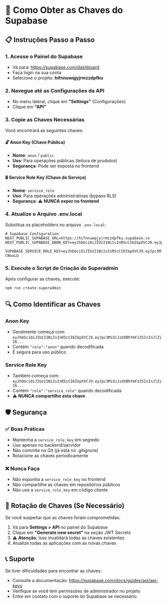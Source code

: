 # 🔑 Como Obter as Chaves do Supabase

## 📋 Instruções Passo a Passo

### 1. Acesse o Painel do Supabase
- Vá para: https://supabase.com/dashboard
- Faça login na sua conta
- Selecione o projeto: **hifnnuwqjyjrmzzdpfku**

### 2. Navegue até as Configurações da API
- No menu lateral, clique em **"Settings"** (Configurações)
- Clique em **"API"**

### 3. Copie as Chaves Necessárias
Você encontrará as seguintes chaves:

#### 🔓 Anon Key (Chave Pública)
- **Nome**: `anon` / `public`
- **Uso**: Para operações públicas (leitura de produtos)
- **Segurança**: Pode ser exposta no frontend

#### 🔒 Service Role Key (Chave de Serviço)
- **Nome**: `service_role`
- **Uso**: Para operações administrativas (bypass RLS)
- **Segurança**: ⚠️ **NUNCA expor no frontend**

### 4. Atualize o Arquivo .env.local
Substitua os placeholders no arquivo `.env.local`:

```env
# Supabase Configuration
NEXT_PUBLIC_SUPABASE_URL=https://hifnnuwqjyjrmzzdpfku.supabase.co
NEXT_PUBLIC_SUPABASE_ANON_KEY=eyJhbGciOiJIUzI1NiIsInR5cCI6IkpXVCJ9.eyJpc3MiOiJzdXBhYmFzZSIsInJlZiI6ImhpZm5udXdxanlqcm16emRwZmt1Iiwicm9sZSI6ImFub24iLCJpYXQiOjE3NTU1NDYyOTAsImV4cCI6MjA3MTEyMjI5MH0.CvjuNaOEt0gEDfuqnIpWxfZ2f8iAqa7CqWbKeGxmKpc

SUPABASE_SERVICE_ROLE_KEY=eyJhbGciOiJIUzI1NiIsInR5cCI6IkpXVCJ9.eyJpc3MiOiJzdXBhYmFzZSIsInJlZiI6ImhpZm5udXdxanlqcm16emRwZmt1Iiwicm9sZSI6InNlcnZpY2Vfcm9sZSIsImlhdCI6MTc1NTU0NjI5MCwiZXhwIjoyMDcxMTIyMjkwfQ.culbJtzkRO2_FfVWZgmsGUsGalme1oGa0zce-CNoaLQ
```

### 5. Execute o Script de Criação do Superadmin
Após configurar as chaves, execute:

```bash
npm run create-superadmin
```

## 🔍 Como Identificar as Chaves

### Anon Key
- Geralmente começa com: `eyJhbGciOiJIUzI1NiIsInR5cCI6IkpXVCJ9.eyJpc3MiOiJzdXBhYmFzZSIsInJlZiI6...`
- Contém `"role":"anon"` quando decodificada
- É segura para uso público

### Service Role Key
- Também começa com: `eyJhbGciOiJIUzI1NiIsInR5cCI6IkpXVCJ9.eyJpc3MiOiJzdXBhYmFzZSIsInJlZiI6...`
- Contém `"role":"service_role"` quando decodificada
- ⚠️ **NUNCA compartilhe esta chave**

## 🛡️ Segurança

### ✅ Boas Práticas
- Mantenha a `service_role_key` em segredo
- Use apenas no backend/servidor
- Não commite no Git (já está no .gitignore)
- Rotacione as chaves periodicamente

### ❌ Nunca Faça
- Não exponha a `service_role_key` no frontend
- Não compartilhe as chaves em repositórios públicos
- Não use a `service_role_key` em código cliente

## 🔄 Rotação de Chaves (Se Necessário)

Se você suspeitar que as chaves foram comprometidas:

1. Vá para **Settings > API** no painel do Supabase
2. Clique em **"Generate new secret"** na seção JWT Secrets
3. ⚠️ **Atenção**: Isso invalidará todas as chaves existentes
4. Atualize todas as aplicações com as novas chaves

## 📞 Suporte

Se tiver dificuldades para encontrar as chaves:
- Consulte a documentação: https://supabase.com/docs/guides/api/api-keys
- Verifique se você tem permissões de administrador no projeto
- Entre em contato com o suporte do Supabase se necessário